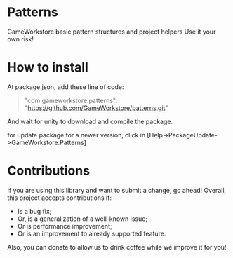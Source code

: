 # Patterns
GameWorkstore basic pattern structures and project helpers
Use it your own risk!

# How to install

At package.json, add these line of code:
> "com.gameworkstore.patterns": "https://github.com/GameWorkstore/patterns.git"

And wait for unity to download and compile the package.

for update package for a newer version, click in [Help->PackageUpdate->GameWorkstore.Patterns]

# Contributions

If you are using this library and want to submit a change, go ahead! Overall, this project accepts contributions if:
- Is a bug fix;
- Or, is a generalization of a well-known issue;
- Or is performance improvement;
- Or is an improvement to already supported feature.

Also, you can donate to allow us to drink coffee while we improve it for you!